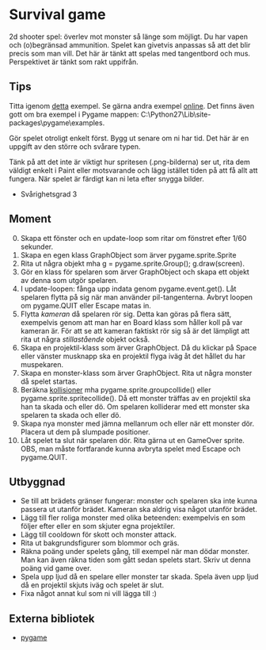 # Survival game

2d shooter spel: överlev mot monster så länge som möjligt. Du har vapen och (o)begränsad ammunition. Spelet kan givetvis anpassas så att det blir precis som man vill. Det här är tänkt att spelas med tangentbord och mus. Perspektivet är tänkt som rakt uppifrån.

## Tips
Titta igenom [detta](http://programarcadegames.com/index.php?chapter=introduction_to_sprites) exempel. Se gärna andra exempel [online](http://www.pygame.org/docs/tut/intro/intro.html). Det finns även gott om bra exempel i Pygame mappen: C:\Python27\Lib\site-packages\pygame\examples.

Gör spelet otroligt enkelt först. Bygg ut senare om ni har tid. Det här är en uppgift av den större och svårare typen.

Tänk på att det inte är viktigt hur spritesen (.png-bilderna) ser ut, rita dem väldigt enkelt i Paint eller motsvarande och lägg istället tiden på att få allt att fungera. När spelet är färdigt kan ni leta efter snygga bilder.


- Svårighetsgrad 3

## Moment
0. Skapa ett fönster och en update-loop som ritar om fönstret efter 1/60 sekunder.
1. Skapa en egen klass GraphObject som ärver pygame.sprite.Sprite
2. Rita ut några objekt mha g = pygame.sprite.Group(); g.draw(screen).
2. Gör en klass för spelaren som ärver GraphObject och skapa ett objekt av denna som utgör spelaren.
3. I update-loopen: fånga upp indata genom pygame.event.get(). Låt spelaren flytta på sig när man använder pil-tangenterna. Avbryt loopen om pygame.QUIT eller Escape matas in.
3. Flytta *kameran* då spelaren rör sig. Detta kan göras på flera sätt, exempelvis genom att man har en Board klass som håller koll på var kameran är. För att se att kameran faktiskt rör sig så är det lämpligt att rita ut några *stillastående* objekt också.
4. Skapa en projektil-klass som ärver GraphObject. Då du klickar på Space eller vänster musknapp ska en projektil flyga iväg åt det hållet du har muspekaren.
4. Skapa en monster-klass som ärver GraphObject. Rita ut några monster då spelet startas.
5. Beräkna [kollisioner](http://www.pygame.org/docs/tut/SpriteIntro.html) mha pygame.sprite.groupcollide() eller pygame.sprite.spritecollide(). Då ett monster träffas av en projektil ska han ta skada och eller dö. Om spelaren kolliderar med ett monster ska spelaren ta skada och eller dö.
6. Skapa nya monster med jämna mellanrum och eller när ett monster dör. Placera ut dem på slumpade positioner.
7. Låt spelet ta slut när spelaren dör. Rita gärna ut en GameOver sprite. OBS, man måste fortfarande kunna avbryta spelet med Escape och pygame.QUIT.

## Utbyggnad
- Se till att brädets gränser fungerar: monster och spelaren ska inte kunna passera ut utanför brädet. Kameran ska aldrig visa något utanför brädet.
- Lägg till fler roliga monster med olika beteenden: exempelvis en som följer efter eller en som skjuter egna projektiler.
- Lägg till cooldown för skott och monster attack.
- Rita ut bakgrundsfigurer som blommor och gräs.
- Räkna poäng under spelets gång, till exempel när man dödar monster. Man kan även räkna tiden som gått sedan spelets start. Skriv ut denna poäng vid game over.
- Spela upp ljud då en spelare eller monster tar skada. Spela även upp ljud då en projektil skjuts iväg och spelet är slut.
- Fixa något annat kul som ni vill lägga till :)

## Externa bibliotek
- [pygame](http://www.pygame.org/download.shtml)